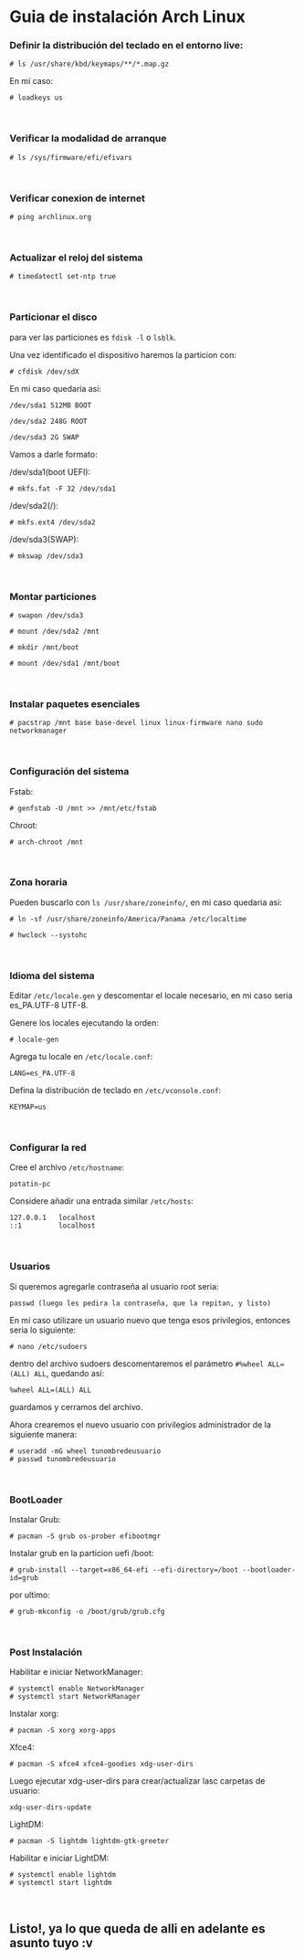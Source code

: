 # Guia de instalación Arch Linux

### **Definir la distribución del teclado en el entorno live:**

    # ls /usr/share/kbd/keymaps/**/*.map.gz

En mi caso: 

    # loadkeys us
<p>&nbsp;</p>


### **Verificar la modalidad de arranque**

    # ls /sys/firmware/efi/efivars
<p>&nbsp;</p>


### **Verificar conexion de internet**

    # ping archlinux.org
<p>&nbsp;</p>


### **Actualizar el reloj del sistema**

    # timedatectl set-ntp true
<p>&nbsp;</p>


### **Particionar el disco**

para ver las particiones es `fdisk -l` o `lsblk`.

Una vez identificado el dispositivo haremos la particion con:

    # cfdisk /dev/sdX

En mi caso quedaria asi:

    /dev/sda1 512MB BOOT

    /dev/sda2 248G ROOT

    /dev/sda3 2G SWAP

Vamos a darle formato:

/dev/sda1(boot UEFI): 

    # mkfs.fat -F 32 /dev/sda1

/dev/sda2(/): 

    # mkfs.ext4 /dev/sda2

/dev/sda3(SWAP):

    # mkswap /dev/sda3
<p>&nbsp;</p>


### **Montar particiones**

    # swapon /dev/sda3

    # mount /dev/sda2 /mnt

    # mkdir /mnt/boot

    # mount /dev/sda1 /mnt/boot
<p>&nbsp;</p>


### **Instalar paquetes esenciales**

    # pacstrap /mnt base base-devel linux linux-firmware nano sudo networkmanager
<p>&nbsp;</p>


### **Configuración del sistema**

Fstab:

    # genfstab -U /mnt >> /mnt/etc/fstab

Chroot:

    # arch-chroot /mnt
<p>&nbsp;</p>


### **Zona horaria**

Pueden buscarlo con `ls /usr/share/zoneinfo/`, en mi caso quedaria asi:

    # ln -sf /usr/share/zoneinfo/America/Panama /etc/localtime

    # hwclock --systohc
<p>&nbsp;</p>


### **Idioma del sistema**

Editar `/etc/locale.gen` y descomentar el locale necesario, en mi caso seria es_PA.UTF-8 UTF-8.

Genere los locales ejecutando la orden: 

    # locale-gen

Agrega tu locale en `/etc/locale.conf`:

    LANG=es_PA.UTF-8


Defina la distribución de teclado en `/etc/vconsole.conf`:

    KEYMAP=us
<p>&nbsp;</p>


### **Configurar la red**

Cree el archivo `/etc/hostname`:

    potatin-pc



Considere añadir una entrada similar `/etc/hosts`:

    127.0.0.1	localhost
    ::1	        localhost
<p>&nbsp;</p>


### **Usuarios**

Si queremos agregarle contraseña al usuario root seria:

    passwd (luego les pedira la contraseña, que la repitan, y listo)

En mi caso utilizare un usuario nuevo que tenga esos privilegios, entonces seria lo siguiente:

    # nano /etc/sudoers

dentro del archivo sudoers descomentaremos el parámetro     `#%wheel ALL=(ALL) ALL`, quedando así:

    %wheel ALL=(ALL) ALL

    
guardamos y cerramos del archivo.

Ahora crearemos el nuevo usuario con privilegios administrador de la siguiente manera:

    # useradd -mG wheel tunombredeusuario
    # passwd tunombredeusuario
<p>&nbsp;</p>


### **BootLoader**

Instalar Grub:
    
    # pacman -S grub os-prober efibootmgr


Instalar grub en la particion uefi /boot:

    # grub-install --target=x86_64-efi --efi-directory=/boot --bootloader-id=grub

por ultimo:

    # grub-mkconfig -o /boot/grub/grub.cfg
<p>&nbsp;</p>


### **Post Instalación**

Habilitar e iniciar NetworkManager:

    # systemctl enable NetworkManager
    # systemctl start NetworkManager



Instalar xorg:

    # pacman -S xorg xorg-apps

Xfce4:

    # pacman -S xfce4 xfce4-goodies xdg-user-dirs

Luego ejecutar xdg-user-dirs para crear/actualizar lasc carpetas de usuario:

    xdg-user-dirs-update

LightDM:

    # pacman -S lightdm lightdm-gtk-greeter


Habilitar e iniciar LightDM:

    # systemctl enable lightdm
    # systemctl start lightdm

<p>&nbsp;</p>


## **Listo!, ya lo que queda de alli en adelante es asunto tuyo :v**